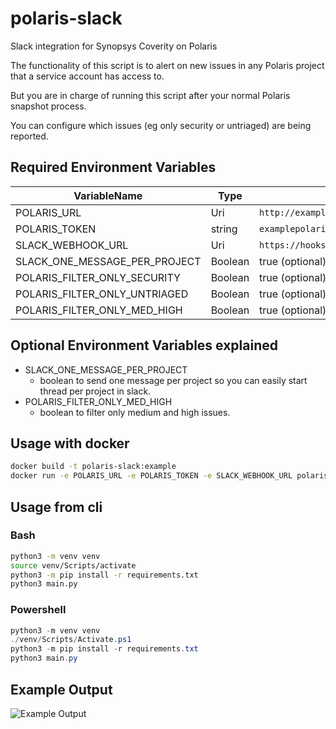 # polaris-slack
Slack integration for Synopsys Coverity on Polaris

The functionality of this script is to alert on new issues in any Polaris project that a service account has access to.

But you are in charge of running this script after your normal Polaris snapshot process.

You can configure which issues (eg only security or untriaged) are being reported.

## Required Environment Variables

|VariableName|Type|Example|
|---|---|---|
|POLARIS_URL|Uri|`http://example.polaris.synopsys.com/`|
|POLARIS_TOKEN|string|`examplepolaritoken`|
|SLACK_WEBHOOK_URL|Uri|`https://hooks.slack.com/services/XXXX/YYYY/zzzzz`|
|SLACK_ONE_MESSAGE_PER_PROJECT|Boolean|true (optional)|
|POLARIS_FILTER_ONLY_SECURITY|Boolean|true (optional)|
|POLARIS_FILTER_ONLY_UNTRIAGED|Boolean|true (optional)|
|POLARIS_FILTER_ONLY_MED_HIGH|Boolean|true (optional)|

## Optional Environment Variables explained

- SLACK_ONE_MESSAGE_PER_PROJECT
    - boolean to send one message per project so you can easily start thread per project in slack.
- POLARIS_FILTER_ONLY_MED_HIGH
    -  boolean to filter only medium and high issues.

## Usage with docker

```bash
docker build -t polaris-slack:example
docker run -e POLARIS_URL -e POLARIS_TOKEN -e SLACK_WEBHOOK_URL polaris-slack:example
```

## Usage from cli

### Bash
```bash
python3 -m venv venv
source venv/Scripts/activate
python3 -m pip install -r requirements.txt
python3 main.py
```

### Powershell
```powershell
python3 -m venv venv
./venv/Scripts/Activate.ps1
python3 -m pip install -r requirements.txt
python3 main.py
```

## Example Output

![Example Output](/example.png?raw=true "Example Output")
